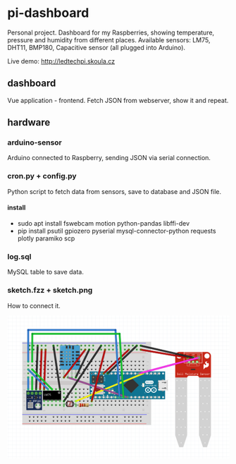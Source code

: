 # pi-dashboard
Personal project. Dashboard for my Raspberries, showing temperature, pressure and humidity from different places. Available sensors: LM75, DHT11, BMP180, Capacitive sensor (all plugged into Arduino). 

Live demo: http://ledtechpi.skoula.cz


## dashboard 
Vue application - frontend. Fetch JSON from webserver, show it and repeat.

## hardware

### arduino-sensor
Arduino connected to Raspberry, sending JSON via serial connection. 

### cron.py + config.py
Python script to fetch data from sensors, save to database and JSON file.

#### install
* sudo apt install fswebcam motion python-pandas libffi-dev
* pip install psutil gpiozero pyserial mysql-connector-python requests plotly paramiko scp

### log.sql 
MySQL table to save data.

### sketch.fzz + sketch.png
How to connect it.

![image](https://github.com/MichalSkoula/pi-dashboard/blob/master/arduino-sensor/sketch.png)
